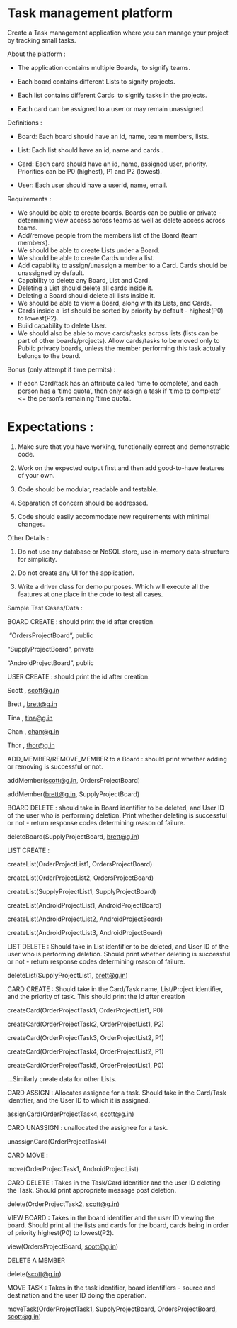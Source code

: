 # Task management platform

  

Create a Task management application where you can manage your project by tracking small tasks. 

  

About the platform :

- The application contains multiple Boards,  to signify teams.
    
- Each board contains different Lists to signify projects.
    
- Each list contains different Cards  to signify tasks in the projects.
    
- Each card can be assigned to a user or may remain unassigned.
    

  

Definitions :

- Board: Each board should have an id, name, team members, lists.
    
- List: Each list should have an id, name and cards .
    
- Card: Each card should have an id, name, assigned user, priority. Priorities can be P0 (highest), P1 and P2 (lowest).
    
- User: Each user should have a userId, name, email.
    

  
  

Requirements :
- We should be able to create boards. Boards can be public or private - determining view access across teams as well as delete access across teams.
- Add/remove people from the members list of the Board (team members).
- We should be able to create Lists under a Board.
- We should be able to create Cards under a list.
- Add capability to assign/unassign a member to a Card. Cards should be unassigned by default.
- Capability to delete any Board, List and Card.
- Deleting a List should delete all cards inside it.
- Deleting a Board should delete all lists inside it.
- We should be able to view a Board, along with its Lists, and Cards.
- Cards inside a list should be sorted by priority by default - highest(P0) to lowest(P2).
- Build capability to delete User.
- We should also be able to move cards/tasks across lists (lists can be part of other boards/projects). Allow cards/tasks to be moved only to Public privacy boards, unless the member performing this task actually belongs to the board.
    

  
  
  
  
  
  
  

Bonus (only attempt if time permits) :

- If each Card/task has an attribute called ‘time to complete’, and each person has a ‘time quota’, then only assign a task if ‘time to complete’ <= the person’s remaining ‘time quota’.
    

  

# Expectations :

1. Make sure that you have working, functionally correct and demonstrable code.
    
2. Work on the expected output first and then add good-to-have features of your own.
    
3. Code should be modular, readable and testable.
    
4. Separation of concern should be addressed.
    
5. Code should easily accommodate new requirements with minimal changes.
    

  
  

Other Details :

1. Do not use any database or NoSQL store, use in-memory data-structure for simplicity. 
    
2. Do not create any UI for the application.
    
3. Write a driver class for demo purposes. Which will execute all the features at one place in the code to test all cases.
    

  
  

Sample Test Cases/Data :

  

BOARD CREATE : should print the id after creation.

 “OrdersProjectBoard”, public

“SupplyProjectBoard”, private

“AndroidProjectBoard”, public

  
  

USER CREATE : should print the id after creation.

Scott , scott@g.in

Brett , brett@g.in

Tina , tina@g.in

Chan , chan@g.in

Thor , thor@g.in

  
  

ADD_MEMBER/REMOVE_MEMBER to a Board : should print whether adding or removing is successful or not.

addMember(scott@g.in, OrdersProjectBoard)

addMember(brett@g.in, SupplyProjectBoard)

  

BOARD DELETE : should take in Board identifier to be deleted, and User ID of the user who is performing deletion. Print whether deleting is successful or not - return response codes determining reason of failure.

deleteBoard(SupplyProjectBoard, brett@g.in) 

  

LIST CREATE : 

createList(OrderProjectList1, OrdersProjectBoard)

createList(OrderProjectList2, OrdersProjectBoard)

createList(SupplyProjectList1, SupplyProjectBoard)

createList(AndroidProjectList1, AndroidProjectBoard)

createList(AndroidProjectList2, AndroidProjectBoard)

createList(AndroidProjectList3, AndroidProjectBoard)

  

LIST DELETE : Should take in List identifier to be deleted, and User ID of the user who is performing deletion. Should print whether deleting is successful or not - return response codes determining reason of failure.

deleteList(SupplyProjectList1, brett@g.in) 

  

CARD CREATE : Should take in the Card/Task name, List/Project identifier, and the priority of task. This should print the id after creation

createCard(OrderProjectTask1, OrderProjectList1, P0)

createCard(OrderProjectTask2, OrderProjectList1, P2)

createCard(OrderProjectTask3, OrderProjectList2, P1)

createCard(OrderProjectTask4, OrderProjectList2, P1)

createCard(OrderProjectTask5, OrderProjectList1, P0)

…Similarly create data for other Lists.

  

CARD ASSIGN : Allocates assignee for a task. Should take in the Card/Task identifier, and the User ID to which it is assigned.

assignCard(OrderProjectTask4, scott@g.in)

  

CARD UNASSIGN : unallocated the assignee for a task.

unassignCard(OrderProjectTask4)

  

CARD MOVE : 

move(OrderProjectTask1, AndroidProjectList)

  

CARD DELETE : Takes in the Task/Card identifier and the user ID deleting the Task. Should print appropriate message post deletion.

delete(OrderProjectTask2, scott@g.in)

  

VIEW BOARD : Takes in the board identifier and the user ID viewing the board. Should print all the lists and cards for the board, cards being in order of priority highest(P0) to lowest(P2). 

view(OrdersProjectBoard, scott@g.in)

  

DELETE A MEMBER

delete(scott@g.in)

  

MOVE TASK : Takes in the task identifier, board identifiers - source and destination and the user ID doing the operation.

moveTask(OrderProjectTask1, SupplyProjectBoard, OrdersProjectBoard, scott@g.in)